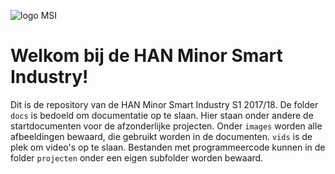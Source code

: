 ![logo MSI](https://github.com/minorsmart/sep2017/blob/master/images/logo%202%20png%20transperent.png)

# Welkom bij de HAN Minor Smart Industry!

Dit is de repository van de HAN Minor Smart Industry S1 2017/18. De folder `docs` is bedoeld om documentatie op te slaan. Hier staan onder andere de startdocumenten voor de afzonderlijke projecten. Onder `images` worden alle afbeeldingen bewaard, die gebruikt worden in de documenten. `vids` is de plek om video's op te slaan. Bestanden met programmeercode kunnen in de folder `projecten` onder een eigen subfolder worden bewaard.


